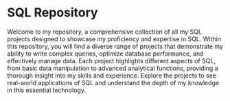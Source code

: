 # SQL Repository

Welcome to my repository, a comprehensive collection of all my SQL projects designed to showcase my proficiency and expertise in SQL. Within this repository, you will find a diverse range of projects that demonstrate my ability to write complex queries, optimize database performance, and effectively manage data. Each project highlights different aspects of SQL, from basic data manipulation to advanced analytical functions, providing a thorough insight into my skills and experience. Explore the projects to see real-world applications of SQL and understand the depth of my knowledge in this essential technology.
